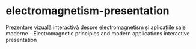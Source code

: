 # electromagnetism-presentation
Prezentare vizuală interactivă despre electromagnetism și aplicațiile sale moderne - Electromagnetic principles and modern applications interactive presentation
